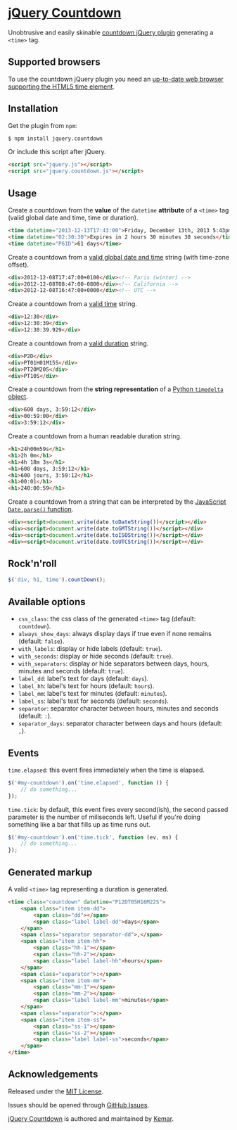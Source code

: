 # [jQuery Countdown](https://github.com/kemar/jquery.countdown)

Unobtrusive and easily skinable [countdown jQuery plugin](http://kemar.github.io/jquery.countdown/) generating a `<time>` tag.


## Supported browsers

To use the countdown jQuery plugin you need an [up-to-date web browser supporting the HTML5 time element](http://caniuse.com/#feat=html5semantic).


## Installation

Get the plugin from `npm`:

```sh
$ npm install jquery.countdown
```

Or include this script after jQuery.

```html
<script src="jquery.js"></script>
<script src="jquery.countdown.js"></script>
```


## Usage

Create a countdown from the **value** of the `datetime` **attribute** of a `<time>` tag (valid global date and time, time or duration).

```html
<time datetime="2013-12-13T17:43:00">Friday, December 13th, 2013 5:43pm</time>
<time datetime="02:30:30">Expires in 2 hours 30 minutes 30 seconds</time>
<time datetime="P61D">61 days</time>
```

Create a countdown from a [valid global date and time](https://html.spec.whatwg.org/multipage/infrastructure.html#valid-global-date-and-time-string) string (with time-zone offset).

```html
<div>2012-12-08T17:47:00+0100</div><!-- Paris (winter) -->
<div>2012-12-08T08:47:00-0800</div><!-- California -->
<div>2012-12-08T16:47:00+0000</div><!-- UTC -->
```

Create a countdown from a [valid time](https://html.spec.whatwg.org/multipage/infrastructure.html#valid-time-string) string.

```html
<div>12:30</div>
<div>12:30:39</div>
<div>12:30:39.929</div>
```

Create a countdown from a [valid duration](https://html.spec.whatwg.org/multipage/infrastructure.html#valid-duration-string) string.

```html
<div>P2D</div>
<div>PT01H01M15S</div>
<div>PT20M20S</div>
<div>PT10S</div>
```

Create a countdown from the **string representation** of a [Python `timedelta` object](https://docs.python.org/3/library/datetime.html#timedelta-objects).

```html
<div>600 days, 3:59:12</div>
<div>00:59:00</div>
<div>3:59:12</div>
```

Create a countdown from a human readable duration string.

```html
<h1>24h00m59s</h1>
<h1>2h 0m</h1>
<h1>4h 18m 3s</h1>
<h1>600 days, 3:59:12</h1>
<h1>600 jours, 3:59:12</h1>
<h1>00:01</h1>
<h1>240:00:59</h1>
```

Create a countdown from a string that can be interpreted by the [JavaScript `Date.parse()` function](http://www.ecma-international.org/ecma-262/5.1/#sec-15.9.4.2).

```html
<div><script>document.write(date.toDateString())</script></div>
<div><script>document.write(date.toGMTString())</script></div>
<div><script>document.write(date.toISOString())</script></div>
<div><script>document.write(date.toUTCString())</script></div>
```


## Rock'n'roll

```javascript
$('div, h1, time').countDown();
```


## Available options

- `css_class`: the css class of the generated `<time>` tag (default: `countdown`).
- `always_show_days`: always display days if true even if none remains (default: `false`).
- `with_labels`: display or hide labels (default: `true`).
- `with_seconds`: display or hide seconds (default: `true`).
- `with_separators`: display or hide separators between days, hours, minutes and seconds (default: `true`).
- `label_dd`: label's text for days (default: `days`).
- `label_hh`: label's text for hours (default: `hours`).
- `label_mm`: label's text for minutes (default: `minutes`).
- `label_ss`: label's text for seconds (default: `seconds`).
- `separator`: separator character between hours, minutes and seconds (default: `:`).
- `separator_days`: separator character between days and hours (default: `,`).


## Events

`time.elapsed`: this event fires immediately when the time is elapsed.

```javascript
$('#my-countdown').on('time.elapsed', function () {
    // do something...
});
```

`time.tick`: by default, this event fires every second(ish), the second passed parameter is the number of miliseconds left. Useful if you're doing something like a bar that fills up as time runs out.

```javascript
$('#my-countdown').on('time.tick', function (ev, ms) {
    // do something...
});
```


## Generated markup

A valid `<time>` tag representing a duration is generated.

```html
<time class="countdown" datetime="P12DT05H16M22S">
    <span class="item item-dd">
        <span class="dd"></span>
        <span class="label label-dd">days</span>
    </span>
    <span class="separator separator-dd">,</span>
    <span class="item item-hh">
        <span class="hh-1"></span>
        <span class="hh-2"></span>
        <span class="label label-hh">hours</span>
    </span>
    <span class="separator">:</span>
    <span class="item item-mm">
        <span class="mm-1"></span>
        <span class="mm-2"></span>
        <span class="label label-mm">minutes</span>
    </span>
    <span class="separator">:</span>
    <span class="item item-ss">
        <span class="ss-1"></span>
        <span class="ss-2"></span>
        <span class="label label-ss">seconds</span>
    </span>
</time>
```


## Acknowledgements

Released under the [MIT License](http://opensource.org/licenses/mit-license).

Issues should be opened through [GitHub Issues](https://github.com/kemar/jquery.countdown/issues/).

[jQuery Countdown](https://github.com/kemar/jquery.countdown) is authored and maintained by [Kemar](https://marcarea.com).
